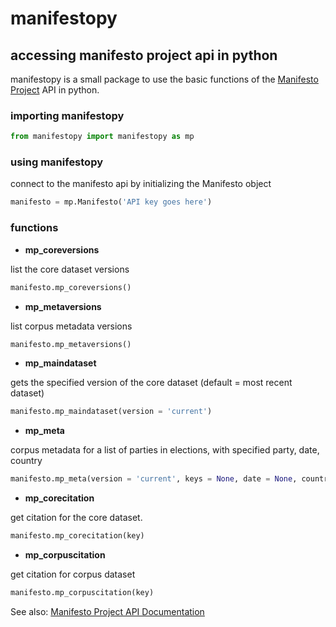 # manifestopy
## accessing manifesto project api in python
manifestopy is a small package to use the basic functions of the [Manifesto Project](https://manifesto-project.wzb.eu/) API in python.

### importing manifestopy
```python
from manifestopy import manifestopy as mp
```
### using manifestopy
connect to the manifesto api by initializing the Manifesto object
```python
manifesto = mp.Manifesto('API key goes here')
```

### functions
* **mp_coreversions**

list the core dataset versions
```python
manifesto.mp_coreversions()
```

* **mp_metaversions**

list corpus metadata versions
```python
manifesto.mp_metaversions()
```

* **mp_maindataset**

gets the specified version of the core dataset (default = most recent dataset)
```python
manifesto.mp_maindataset(version = 'current')
```

* **mp_meta**

corpus metadata for a list of parties in elections, with specified party, date, country
```python
manifesto.mp_meta(version = 'current', keys = None, date = None, country = None)
```

* **mp_corecitation**

get citation for the core dataset.
```python
manifesto.mp_corecitation(key)
```

* **mp_corpuscitation**

get citation for corpus dataset
```python
manifesto.mp_corpuscitation(key)
```

See also: [Manifesto Project API Documentation](https://manifesto-project.wzb.eu/information/documents/api)



